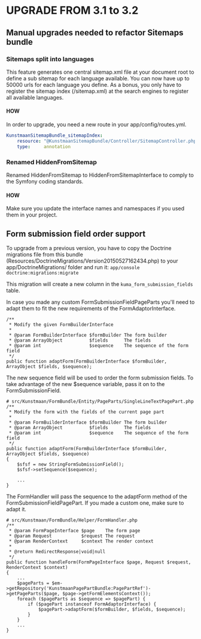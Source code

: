 # UPGRADE FROM 3.1 to 3.2

## Manual upgrades needed to refactor Sitemaps bundle

### Sitemaps split into languages
This feature generates one central sitemap.xml file at your document root to define a sub sitemap for each language available.
You can now have up to 50000 urls for each language you define.
As a bonus, you only have to register the sitemap index (/sitemap.xml) at the search engines to register all available languages.

#### HOW
In order to upgrade, you need a new route in your app/config/routes.yml.
```yml
KunstmaanSitemapBundle_sitemapIndex:
    resource: "@KunstmaanSitemapBundle/Controller/SitemapController.php"
    type:     annotation
```

### Renamed HiddenFromSitemap
Renamed HiddenFromSitemap to HiddenFromSitemapInterface to comply to the Symfony coding standards.

#### HOW
Make sure you update the interface names and namespaces if you used them in your project.

## Form submission field order support

To upgrade from a previous version, you have to copy the Doctrine migrations file from this bundle (Resources/DoctrineMigrations/Version20150527162434.php)
to your app/DoctrineMigrations/ folder and run it: ```app/console doctrine:migrations:migrate```

This migration will create a new column in the `kuma_form_submission_fields` table.

In case you made any custom FormSubmissionFieldPageParts you'll need to adapt them to fit the new requirements of the FormAdaptorInterface.

    /**
     * Modify the given FormBuilderInterface
     *
     * @param FormBuilderInterface $formBuilder The form builder
     * @param ArrayObject          $fields      The fields
     * @param int                  $sequence    The sequence of the form field
     */
    public function adaptForm(FormBuilderInterface $formBuilder, ArrayObject $fields, $sequence);

The new sequence field will be used to order the form submission fields.
To take advantage of the new $sequence variable, pass it on to the FormSubmissionField.

    # src/Kunstmaan/FormBundle/Entity/PageParts/SingleLineTextPagePart.php
    /**
     * Modify the form with the fields of the current page part
     *
     * @param FormBuilderInterface $formBuilder The form builder
     * @param ArrayObject          $fields      The fields
     * @param int                  $sequence    The sequence of the form field
     */
    public function adaptForm(FormBuilderInterface $formBuilder, ArrayObject $fields, $sequence)
    {
        $sfsf = new StringFormSubmissionField();
        $sfsf->setSequence($sequence);
        
        ...
    }
    
The FormHandler will pass the sequence to the adaptForm method of the FormSubmissionFieldPagePart. If you made a custom one, make sure to adapt it.

    # src/Kunstmaan/FormBundle/Helper/FormHandler.php
    /**
     * @param FormPageInterface $page    The form page
     * @param Request           $request The request
     * @param RenderContext     $context The render context
     *
     * @return RedirectResponse|void|null
     */
    public function handleForm(FormPageInterface $page, Request $request, RenderContext $context)
    {
        ...
        $pageParts = $em->getRepository('KunstmaanPagePartBundle:PagePartRef')->getPageParts($page, $page->getFormElementsContext());
        foreach ($pageParts as $sequence => $pagePart) {
            if ($pagePart instanceof FormAdaptorInterface) {
                $pagePart->adaptForm($formBuilder, $fields, $sequence);
            }
        }
        ...
    }

